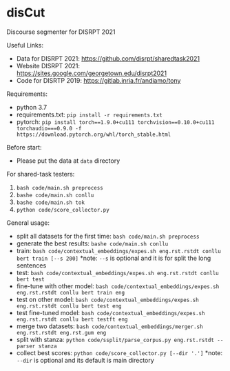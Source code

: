 # disCut

Discourse segmenter for DISRPT 2021

Useful Links:
- Data for DISRPT 2021: https://github.com/disrpt/sharedtask2021 
- Website DISRPT 2021: https://sites.google.com/georgetown.edu/disrpt2021
- Code for DISRTP 2019: https://gitlab.inria.fr/andiamo/tony

Requirements:
- python 3.7
- requirements.txt: `pip install -r requirements.txt`
- pytorch: `pip install torch==1.9.0+cu111 torchvision==0.10.0+cu111 torchaudio===0.9.0 -f https://download.pytorch.org/whl/torch_stable.html`

Before start:
- Please put the data at `data` directory

For shared-task testers:
1. `bash code/main.sh preprocess`
2. `bashe code/main.sh conllu`
3. `bashe code/main.sh tok`
4. `python code/score_collector.py`

General usage:
- split all datasets for the first time: `bash code/main.sh preprocess`
- generate the best results: `bashe code/main.sh conllu`
- train: `bash code/contextual_embeddings/expes.sh eng.rst.rstdt conllu bert train [--s 200]` *note: `--s` is optional and it is for split the long sentences
- test: `bash code/contextual_embeddings/expes.sh eng.rst.rstdt conllu bert test`
- fine-tune with other model: `bash code/contextual_embeddings/expes.sh eng.rst.rstdt conllu bert train eng`
- test on other model: `bash code/contextual_embeddings/expes.sh eng.rst.rstdt conllu bert test eng`
- test fine-tuned model: `bash code/contextual_embeddings/expes.sh eng.rst.rstdt conllu bert testft eng`
- merge two datasets: `bash code/contextual_embeddings/merger.sh eng.rst.rstdt eng.rst.gum eng`
- split with stanza: `python code/ssplit/parse_corpus.py eng.rst.rstdt --parser stanza`
- collect best scores: `python code/score_collector.py [--dir '.']` *note: `--dir` is optional and its default is main directory
